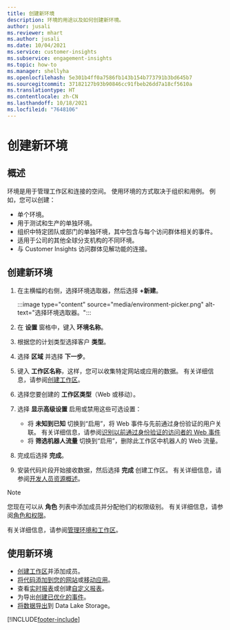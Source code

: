 ```yaml
---
title: 创建新环境
description: 环境的用途以及如何创建新环境。
author: jusali
ms.reviewer: mhart
ms.author: jusali
ms.date: 10/04/2021
ms.service: customer-insights
ms.subservice: engagement-insights
ms.topic: how-to
ms.manager: shellyha
ms.openlocfilehash: 5e301b4ff0a7586fb143b154b773791b3bd645b7
ms.sourcegitcommit: 37182127b93b90846cc91fbeb26dd7a18cf5610a
ms.translationtype: HT
ms.contentlocale: zh-CN
ms.lasthandoff: 10/18/2021
ms.locfileid: "7648106"
---
```

# <a name="create-a-new-environment"></a>创建新环境 

## <a name="overview"></a>概述

环境是用于管理工作区和连接的空间。 使用环境的方式取决于组织和用例。 例如，您可以创建：

- 单个环境。
- 用于测试和生产的单独环境。
- 组织中特定团队或部门的单独环境，其中包含与每个访问群体相关的事件。
- 适用于公司的其他全球分支机构的不同环境。
- 与 Customer Insights 访问群体见解功能的连接。

## <a name="create-a-new-environment"></a>创建新环境

1. 在主横幅的右侧，选择环境选取器，然后选择 **+新建**。

   :::image type="content" source="media/environment-picker.png" alt-text="选择环境选取器。":::

1. 在 **设置** 窗格中，键入 **环境名称**。

1. 根据您的计划类型选择客户 **类型**。

1. 选择 **区域** 并选择 **下一步**。 

1. 键入 **工作区名称**，这样，您可以收集特定网站或应用的数据。 有关详细信息，请参阅[创建工作区](create-workspace.md)。

1. 选择您要创建的 **工作区类型**（Web 或移动）。 

1. 选择 **显示高级设置** 启用或禁用这些可选设置：

   - 将 **未知到已知** 切换到“启用”，将 Web 事件与先前通过身份验证的用户关联。 有关详细信息，请参阅[识别以前通过身份验证的访问者的 Web 事件](unknown-to-known.md)
   - 将 **筛选机器人流量** 切换到“启用”，删除此工作区中机器人的 Web 流量。 

1. 完成后选择 **完成**。 

1. 安装代码片段开始接收数据，然后选择 **完成** 创建工作区。 有关详细信息，请参阅[开发人员资源概述](developer-resources.md)。

> [!NOTE]
> 您现在可以从 **角色** 列表中添加成员并分配他们的权限级别。 有关详细信息，请参阅[角色和权限](user-roles.md)。 

有关详细信息，请参阅[管理环境和工作区](manage-environments-workspaces.md)。

## <a name="work-with-your-new-environment"></a>使用新环境

- [创建工作区](../engagement-insights/create-workspace.md)并添加成员。
- [将代码添加到您的网站](../engagement-insights/instrument-website.md)或[移动应用](../engagement-insights/developer-resources.md#capture-events-from-mobile-apps)。
- 查看[实时报表](../engagement-insights/view-reports.md)或创建[自定义报表](../engagement-insights/custom-reports.md)。
- 为导出[创建已优化的事件](../engagement-insights/refined-events.md)。
- [将数据导出](../engagement-insights/export-events.md)到 Data Lake Storage。

[!INCLUDE[footer-include](../includes/footer-banner.md)]
